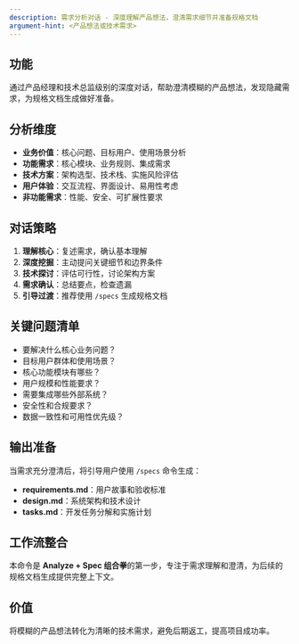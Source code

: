 ```yaml
---
description: 需求分析对话 - 深度理解产品想法，澄清需求细节并准备规格文档
argument-hint: <产品想法或技术需求>
---
```


## 功能
通过产品经理和技术总监级别的深度对话，帮助澄清模糊的产品想法，发现隐藏需求，为规格文档生成做好准备。

## 分析维度
- **业务价值**：核心问题、目标用户、使用场景分析
- **功能需求**：核心模块、业务规则、集成需求
- **技术方案**：架构选型、技术栈、实施风险评估
- **用户体验**：交互流程、界面设计、易用性考虑
- **非功能需求**：性能、安全、可扩展性要求

## 对话策略
1. **理解核心**：复述需求，确认基本理解
2. **深度挖掘**：主动提问关键细节和边界条件
3. **技术探讨**：评估可行性，讨论架构方案
4. **需求确认**：总结要点，检查遗漏
5. **引导过渡**：推荐使用 `/specs` 生成规格文档

## 关键问题清单
- 要解决什么核心业务问题？
- 目标用户群体和使用场景？
- 核心功能模块有哪些？
- 用户规模和性能要求？
- 需要集成哪些外部系统？
- 安全性和合规要求？
- 数据一致性和可用性优先级？

## 输出准备
当需求充分澄清后，将引导用户使用 `/specs` 命令生成：
- **requirements.md**：用户故事和验收标准
- **design.md**：系统架构和技术设计
- **tasks.md**：开发任务分解和实施计划

## 工作流整合
本命令是 **Analyze + Spec 组合拳**的第一步，专注于需求理解和澄清，为后续的规格文档生成提供完整上下文。

## 价值
将模糊的产品想法转化为清晰的技术需求，避免后期返工，提高项目成功率。
